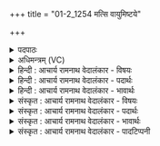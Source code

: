 +++
title = "01-2_1254 मत्सि वायुमिष्टये"

+++
<details><summary>पदपाठः</summary>

म꣡त्सि꣢꣯। वा꣣यु꣢म्। इ꣣ष्ट꣡ये꣢। रा꣡ध꣢꣯से। नः꣣। म꣡त्सि꣢꣯। मि꣣त्रा꣢। मि꣣। त्रा꣢। व꣡रु꣢꣯णा। पू꣣य꣡मा꣢नः। म꣡त्सि꣢꣯। श꣡र्धः꣢꣯। मा꣡रु꣢꣯तम्। म꣡त्सि꣢꣯। दे꣣वा꣢न्। म꣡त्सि꣢꣯। द्या꣡वा꣢꣯। पृ꣣थि꣡वीइति꣢। दे꣣व। सोम। १२५४।
</details>

<details><summary>अधिमन्त्रम् (VC)</summary>

- पवमानः सोमः
- पराशरः शाक्त्यः
- त्रिष्टुप्
- धैवतः
</details>

<details><summary>हिन्दी : आचार्य रामनाथ वेदालंकार - विषयः</summary>

अगले मन्त्र में परमात्मा का कर्म वर्णित है।
</details>

<details><summary>हिन्दी : आचार्य रामनाथ वेदालंकार - पदार्थः</summary>

पदार्थान्वय -  हे (देव) आनन्ददायक, (सोम) संसार के रचयिता परमात्मन् ! आप (नः) हमारी (इष्टये) अभीष्ट-सिद्धि के लिए और (राधसे) ऐश्वर्य के लिए (वायुम्) पवन को (मत्सि) हर्षित करते हो, (पूयमानः) प्राप्त किये जाते हुए आप (मित्रावरुणा) प्राण-अपान को (मत्सि) हर्षित करते हो, (मारुतं शर्धः) सैनिकों के बल को (मत्सि) हर्षित करते हो, (देवान्) विद्वान् जनों को (मत्सि) हर्षित करते हो, (द्यावापृथिवी) आकाश और भूमि को (मत्सि) हर्षित करते हो ॥२॥
</details>

<details><summary>हिन्दी : आचार्य रामनाथ वेदालंकार - भावार्थः</summary>

भावार्थ -  जो यह प्रकृति में सूर्य,चन्द्र,पवन,भूमि आदियों में,समाज में ब्राह्मण,क्षत्रिय,वैश्य आदियों में और शरीर में जीवात्मा,मन,बुद्धि,प्राण आदियों में हर्ष,स्फूर्ति और कर्मनिष्ठा दिखायी देती है,वह सब परमात्मा द्वारा ही की हुई है ॥२॥
</details>

<details><summary>संस्कृत : आचार्य रामनाथ वेदालंकार - विषयः</summary>

अथ परमात्मनः कर्म वर्णयति।
</details>

<details><summary>संस्कृत : आचार्य रामनाथ वेदालंकार - पदार्थः</summary>

पदार्थान्वय -  हे (देव) मोदप्रद (सोम) जगत्स्रष्टः परमात्मन् ! त्वम् (नः) अस्माकम् (इष्टये) अभीष्टसिद्धये (राधसे) ऐश्वर्याय च (वायुम्) पवनम् (मत्सि) हर्षयसि, (पूयमानः) प्राप्यमाणः त्वम्।[पवते गतिकर्मा। निघं० २।१४।] (मित्रावरुणा) प्राणापानौ (मत्सि) हर्षयसि। (मारुतं शर्धः) सैनिकानां बलम्।[शर्ध इति बलनाम। निघं० २।९।] (मत्सि) हर्षयसि, (देवान्) विद्वज्जनान् (मत्सि) हर्षयसि, (द्यावापृथिवी) दिवं धरित्रीं च (मत्सि) हर्षयसि।[मदी हर्षग्लेपनयोः भ्वादिः। बहुलं छन्दसि। अ० २।४।७३ इति शपो लुक्]॥२॥
</details>

<details><summary>संस्कृत : आचार्य रामनाथ वेदालंकार - भावार्थः</summary>

भावार्थ -  यदिदं प्रकृतौ सूर्यचन्द्रपवनभूम्यादिषु,समाजे ब्रह्मक्षत्रविडादिषु,देहे च जीवात्ममनोबुद्धिप्राणापानादिषु हर्षः स्फूर्तिः कर्मनिष्ठादि च दृश्यते तत्सर्वं परमात्मकृतमेव ॥२॥
</details>

<details><summary>संस्कृत : आचार्य रामनाथ वेदालंकार - पादटिप्पनी</summary>

टिप्पनी -   १. ऋ० ९।९७।४२।
</details>